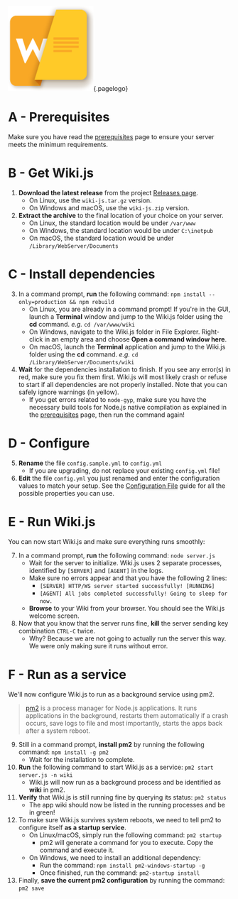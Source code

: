<!-- TITLE: Install -->
<!-- SUBTITLE: How to install Wiki.js on your server -->
![Wiki](/uploads/page-icons/wiki.png "Wiki"){.pagelogo}
# A - Prerequisites
Make sure you have read the [prerequisites](prerequisites) page to ensure your server meets the minimum requirements.

# B - Get Wiki.js
1. **Download the latest release** from the project [Releases page](https://github.com/Requarks/wiki/releases).
	- On Linux, use the `wiki-js.tar.gz` version.
	- On Windows and macOS, use the `wiki-js.zip` version.
2. **Extract the archive** to the final location of your choice on your server.
	- On Linux, the standard location would be under `/var/www`
	- On Windows, the standard location would be under `C:\inetpub`
	- On macOS, the standard location would be under `/Library/WebServer/Documents`

# C - Install dependencies
3. In a command prompt, **run** the following command: `npm install --only=production && npm rebuild`
	- On Linux, you are already in a command prompt! If you're in the GUI, launch a **Terminal** window and jump to the Wiki.js folder using the **cd** command. *e.g.* `cd /var/www/wiki`
	- On Windows, navigate to the Wiki.js folder in File Explorer. Right-click in an empty area and choose **Open a command window here**.
	- On macOS, launch the **Terminal** application and jump to the Wiki.js folder using the **cd** command. *e.g.* `cd /Library/WebServer/Documents/wiki`
4. **Wait** for the dependencies installation to finish. If you see any error(s) in red, make sure you fix them first. Wiki.js will most likely crash or refuse to start if all dependencies are not properly installed. Note that you can safely ignore warnings (in yellow).
	- If you get errors related to `node-gyp`, make sure you have the necessary build tools for Node.js native compilation as explained in the [prerequisites](prerequisites) page, then run the command again!

# D - Configure
5. **Rename** the file `config.sample.yml` to `config.yml`
	- If you are upgrading, do not replace your existing `config.yml` file!
6. **Edit** the file `config.yml` you just renamed and enter the configuration values to match your setup. See the [Configuration File](install/configuration) guide for all the possible properties you can use.

# E - Run Wiki.js
You can now start Wiki.js and make sure everything runs smoothly:

7. In a command prompt, **run** the following command: `node server.js`
	- Wait for the server to initialize. Wiki.js uses 2 separate processes, identified by `[SERVER]` and `[AGENT]` in the logs.
	- Make sure no errors appear and that you have the following 2 lines:
		- `[SERVER] HTTP/WS server started successfully! [RUNNING]`
		- `[AGENT] All jobs completed successfully! Going to sleep for now.`
	- **Browse** to your Wiki from your browser. You should see the Wiki.js welcome screen.
8. Now that you know that the server runs fine, **kill** the server sending key combination `CTRL-C` twice.
	- Why? Because we are not going to actually run the server this way. We were only making sure it runs without error.

# F - Run as a service
We'll now configure Wiki.js to run as a background service using pm2.

> [pm2](http://pm2.keymetrics.io/) is a process manager for Node.js applications. It runs applications in the background, restarts them automatically if a crash occurs, save logs to file and most importantly, starts the apps back after a system reboot.

9. Still in a command prompt, **install pm2** by running the following command: `npm install -g pm2`
	- Wait for the installation to complete.
10. **Run** the following command to start Wiki.js as a service: `pm2 start server.js -n wiki`
	- Wiki.js will now run as a background process and be identified as **wiki** in pm2.
11. **Verify** that Wiki.js is still running fine by querying its status: `pm2 status` 
	- The app wiki should now be listed in the running processes and be in green!
12. To make sure Wiki.js survives system reboots, we need to tell pm2 to configure itself **as a startup service**.
	- On Linux/macOS, simply run the following command: `pm2 startup`
		- pm2 will generate a command for you to execute. Copy the command and execute it.
	- On Windows, we need to install an additional dependency:
		- Run the command: `npm install pm2-windows-startup -g`
		- Once finished, run the command: `pm2-startup install`
13. Finally, **save the current pm2 configuration** by running the command: `pm2 save`
	
